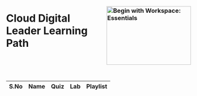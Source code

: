 [youtube]: /assets/yt.png
[cross]: /assets/cross.jpg
[tick]: /assets/tick.jpg

### <img src="https://cdn.qwiklabs.com/zHJ6I2AoJzjN%2BmBF3vOVdfyXzQrcNPC29utSr7Tkwrc%3D" alt="Begin with Workspace: Essentials" title="Begin with Workspace: Essentials" align="right" height="160" width="230"/>

# Cloud Digital Leader Learning Path

<br>
<br>
<br>

| S.No | Name | Quiz | Lab | Playlist |
| :--: | :--: | :--: | :-: | :------: |
